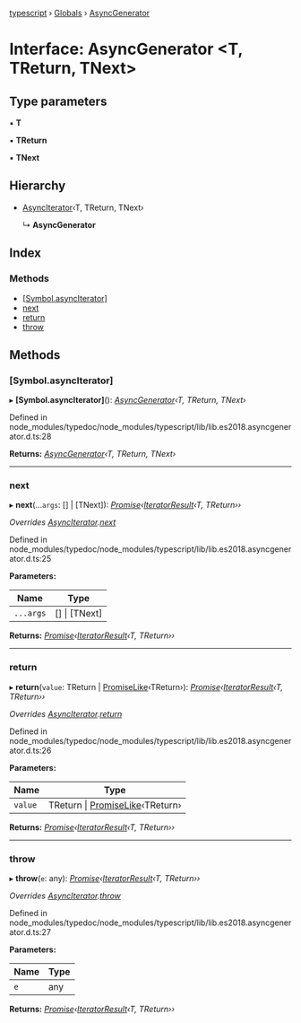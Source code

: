 [typescript](../README.md) › [Globals](../globals.md) › [AsyncGenerator](asyncgenerator.md)

# Interface: AsyncGenerator <**T, TReturn, TNext**>

## Type parameters

▪ **T**

▪ **TReturn**

▪ **TNext**

## Hierarchy

* [AsyncIterator](asynciterator.md)‹T, TReturn, TNext›

  ↳ **AsyncGenerator**

## Index

### Methods

* [[Symbol.asyncIterator]](asyncgenerator.md#[symbol.asynciterator])
* [next](asyncgenerator.md#next)
* [return](asyncgenerator.md#return)
* [throw](asyncgenerator.md#throw)

## Methods

###  [Symbol.asyncIterator]

▸ **[Symbol.asyncIterator]**(): *[AsyncGenerator](asyncgenerator.md)‹T, TReturn, TNext›*

Defined in node_modules/typedoc/node_modules/typescript/lib/lib.es2018.asyncgenerator.d.ts:28

**Returns:** *[AsyncGenerator](asyncgenerator.md)‹T, TReturn, TNext›*

___

###  next

▸ **next**(...`args`: [] | [TNext]): *[Promise](promise.md)‹[IteratorResult](../globals.md#iteratorresult)‹T, TReturn››*

*Overrides [AsyncIterator](asynciterator.md).[next](asynciterator.md#next)*

Defined in node_modules/typedoc/node_modules/typescript/lib/lib.es2018.asyncgenerator.d.ts:25

**Parameters:**

Name | Type |
------ | ------ |
`...args` | [] &#124; [TNext] |

**Returns:** *[Promise](promise.md)‹[IteratorResult](../globals.md#iteratorresult)‹T, TReturn››*

___

###  return

▸ **return**(`value`: TReturn | [PromiseLike](promiselike.md)‹TReturn›): *[Promise](promise.md)‹[IteratorResult](../globals.md#iteratorresult)‹T, TReturn››*

*Overrides [AsyncIterator](asynciterator.md).[return](asynciterator.md#optional-return)*

Defined in node_modules/typedoc/node_modules/typescript/lib/lib.es2018.asyncgenerator.d.ts:26

**Parameters:**

Name | Type |
------ | ------ |
`value` | TReturn &#124; [PromiseLike](promiselike.md)‹TReturn› |

**Returns:** *[Promise](promise.md)‹[IteratorResult](../globals.md#iteratorresult)‹T, TReturn››*

___

###  throw

▸ **throw**(`e`: any): *[Promise](promise.md)‹[IteratorResult](../globals.md#iteratorresult)‹T, TReturn››*

*Overrides [AsyncIterator](asynciterator.md).[throw](asynciterator.md#optional-throw)*

Defined in node_modules/typedoc/node_modules/typescript/lib/lib.es2018.asyncgenerator.d.ts:27

**Parameters:**

Name | Type |
------ | ------ |
`e` | any |

**Returns:** *[Promise](promise.md)‹[IteratorResult](../globals.md#iteratorresult)‹T, TReturn››*
